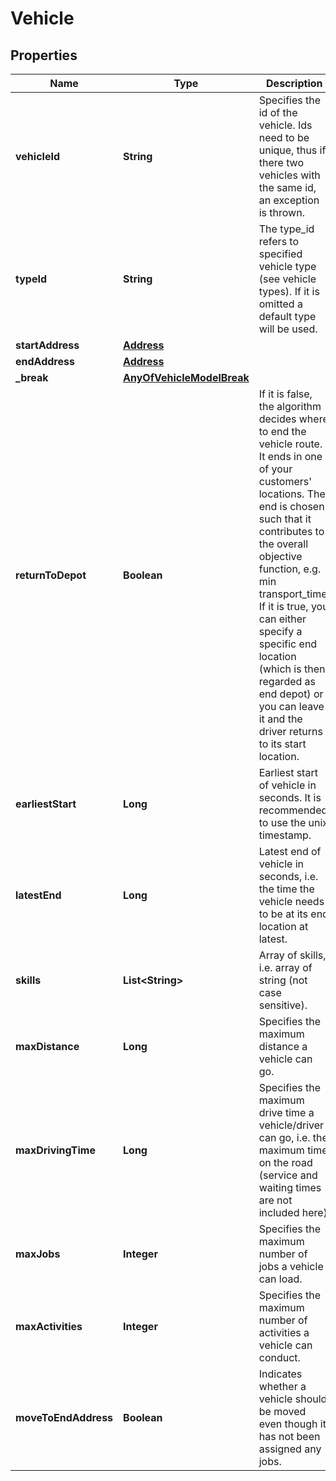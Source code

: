 # Vehicle

## Properties
Name | Type | Description | Notes
------------ | ------------- | ------------- | -------------
**vehicleId** | **String** | Specifies the id of the vehicle. Ids need to be unique, thus if there two vehicles with the same id, an exception is thrown. | 
**typeId** | **String** | The type_id refers to specified vehicle type (see vehicle types). If it is omitted a default type will be used. |  [optional]
**startAddress** | [**Address**](Address.md) |  | 
**endAddress** | [**Address**](Address.md) |  |  [optional]
**_break** | [**AnyOfVehicleModelBreak**](AnyOfVehicleModelBreak.md) |  |  [optional]
**returnToDepot** | **Boolean** | If it is false, the algorithm decides where to end the vehicle route. It ends in one of your customers&#x27; locations. The end is chosen such that it contributes to the overall objective function, e.g. min transport_time. If it is true, you can either specify a specific end location (which is then regarded as end depot) or you can leave it and the driver returns to its start location. |  [optional]
**earliestStart** | **Long** | Earliest start of vehicle in seconds. It is recommended to use the unix timestamp. |  [optional]
**latestEnd** | **Long** | Latest end of vehicle in seconds, i.e. the time the vehicle needs to be at its end location at latest. |  [optional]
**skills** | **List&lt;String&gt;** | Array of skills, i.e. array of string (not case sensitive). |  [optional]
**maxDistance** | **Long** | Specifies the maximum distance a vehicle can go. |  [optional]
**maxDrivingTime** | **Long** | Specifies the maximum drive time a vehicle/driver can go, i.e. the maximum time on the road (service and waiting times are not included here) |  [optional]
**maxJobs** | **Integer** | Specifies the maximum number of jobs a vehicle can load. |  [optional]
**maxActivities** | **Integer** | Specifies the maximum number of activities a vehicle can conduct. |  [optional]
**moveToEndAddress** | **Boolean** | Indicates whether a vehicle should be moved even though it has not been assigned any jobs. |  [optional]
